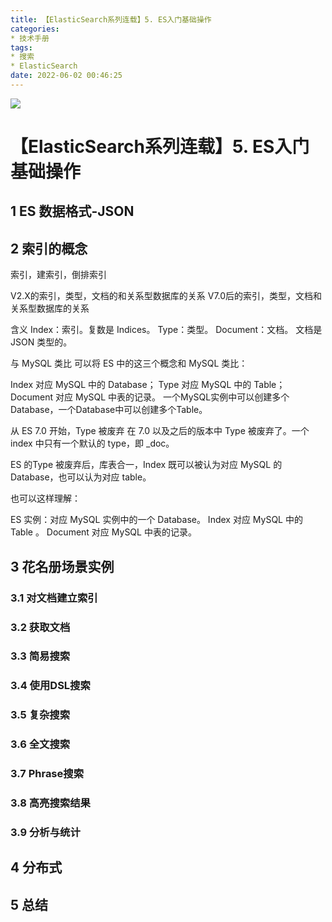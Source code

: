 ```yaml
---
title: 【ElasticSearch系列连载】5. ES入门基础操作
categories:
* 技术手册
tags:
* 搜索
* ElasticSearch
date: 2022-06-02 00:46:25
---
```


![](https://nginx.mostintelligentape.com/blogimg/202205/es/es_logo.jpg)

# 【ElasticSearch系列连载】5. ES入门基础操作

## 1 ES 数据格式-JSON



## 2 索引的概念

索引，建索引，倒排索引

V2.X的索引，类型，文档的和关系型数据库的关系
V7.0后的索引，类型，文档和关系型数据库的关系

含义
Index：索引。复数是 Indices。
Type：类型。
Document：文档。
文档是 JSON 类型的。

与 MySQL 类比
可以将 ES 中的这三个概念和 MySQL 类比：

Index 对应 MySQL 中的 Database；
Type 对应 MySQL 中的 Table；
Document 对应 MySQL 中表的记录。
一个MySQL实例中可以创建多个 Database，一个Database中可以创建多个Table。

从 ES 7.0 开始，Type 被废弃
在 7.0 以及之后的版本中 Type 被废弃了。一个 index 中只有一个默认的 type，即 _doc。

ES 的Type 被废弃后，库表合一，Index 既可以被认为对应 MySQL 的 Database，也可以认为对应 table。

也可以这样理解：

ES 实例：对应 MySQL 实例中的一个 Database。
Index 对应 MySQL 中的 Table 。
Document 对应 MySQL 中表的记录。

## 3 花名册场景实例

### 3.1 对文档建立索引
### 3.2 获取文档
### 3.3 简易搜索
### 3.4 使用DSL搜索
### 3.5 复杂搜索
### 3.6 全文搜索
### 3.7 Phrase搜索
### 3.8 高亮搜索结果
### 3.9 分析与统计

## 4 分布式
## 5 总结
